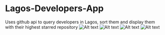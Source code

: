 # Lagos-Developers-App
Uses github api to query developers in Lagos, sort them and display them with their highest starred repository
![Alt text](https://res.cloudinary.com/dclwbiwmf/image/upload/v1504132224/screenshot4_dutawh.png "Main screen")
![Alt text](https://res.cloudinary.com/dclwbiwmf/image/upload/v1504132217/screenshot1_eyi0yy.png "Image dialog")
![Alt text](https://res.cloudinary.com/dclwbiwmf/image/upload/v1504132213/screenshot2_d83lml.png "profile screen")
![Alt text](https://res.cloudinary.com/dclwbiwmf/image/upload/v1504132202/screenshot3_vjqgnq.png "Profile screen2")
